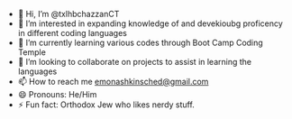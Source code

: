 - 👋 Hi, I’m @txlhbchazzanCT
- 👀 I’m interested in expanding knowledge of and devekioubg proficency in different coding languages 
- 🌱 I’m currently learning various codes through Boot Camp Coding Temple
- 💞️ I’m looking to collaborate on projects to assist in learning the languages
- 📫 How to reach me emonashkinsched@gmail.com
- 😄 Pronouns: He/Him
-  ⚡ Fun fact: Orthodox Jew who likes nerdy stuff. 

<!---
txlhbchazzanCT/txlhbchazzanCT is a ✨ special ✨ repository because its `README.md` (this file) appears on your GitHub profile.
You can click the Preview link to take a look at your changes.
--->
